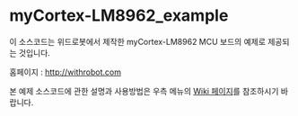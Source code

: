 myCortex-LM8962_example
=======================

이 소스코드는 위드로봇에서 제작한 myCortex-LM8962 MCU 보드의 예제로 제공되는 것입니다.

홈페이지 : http://withrobot.com

본 예제 소스코드에 관한 설명과 사용방법은 우측 메뉴의 [Wiki 페이지](wiki/)를 참조하시기 바랍니다.

